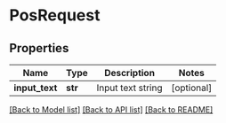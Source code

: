 # PosRequest

## Properties
Name | Type | Description | Notes
------------ | ------------- | ------------- | -------------
**input_text** | **str** | Input text string | [optional] 

[[Back to Model list]](../README.md#documentation-for-models) [[Back to API list]](../README.md#documentation-for-api-endpoints) [[Back to README]](../README.md)


